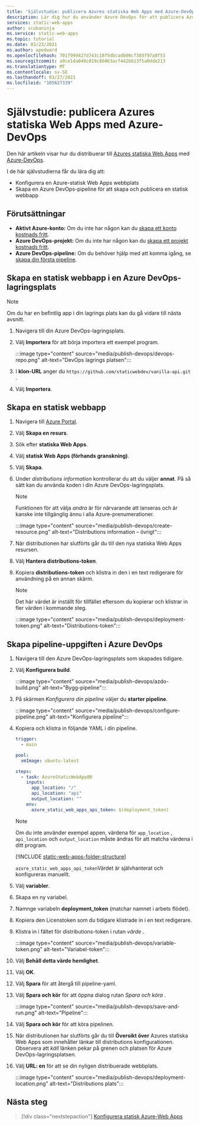 ```yaml
---
title: 'Självstudie: publicera Azures statiska Web Apps med Azure-DevOps'
description: Lär dig hur du använder Azure DevOps för att publicera Azures statiska Web Apps.
services: static-web-apps
author: scubaninja
ms.service: static-web-apps
ms.topic: tutorial
ms.date: 03/23/2021
ms.author: apedward
ms.openlocfilehash: 701f999427d743c18f5dbcadb00cf303f97a8f53
ms.sourcegitcommit: a9ce1da049c019c86063acf442bb13f5a0dde213
ms.translationtype: MT
ms.contentlocale: sv-SE
ms.lasthandoff: 03/27/2021
ms.locfileid: "105627339"
---
```

# <a name="tutorial-publish-azure-static-web-apps-with-azure-devops"></a>Självstudie: publicera Azures statiska Web Apps med Azure-DevOps

Den här artikeln visar hur du distribuerar till [Azures statiska Web Apps](./overview.md) med [Azure-DevOps](https://dev.azure.com/).

I de här självstudierna får du lära dig att:

- Konfigurera en Azure-statisk Web Apps webbplats
- Skapa en Azure DevOps-pipeline för att skapa och publicera en statisk webbapp

## <a name="prerequisites"></a>Förutsättningar

- **Aktivt Azure-konto:** Om du inte har någon kan du [skapa ett konto kostnads fritt](https://azure.microsoft.com/free/).
- **Azure DevOps-projekt:** Om du inte har någon kan du [skapa ett projekt kostnads fritt](https://azure.microsoft.com/pricing/details/devops/azure-devops-services/).
- **Azure DevOps-pipeline:** Om du behöver hjälp med att komma igång, se [skapa din första pipeline](https://docs.microsoft.com/azure/devops/pipelines/create-first-pipeline?view=azure-devops&preserve-view=true).

## <a name="create-a-static-web-app-in-an-azure-devops-repository"></a>Skapa en statisk webbapp i en Azure DevOps-lagringsplats

  > [!NOTE]
  > Om du har en befintlig app i din lagrings plats kan du gå vidare till nästa avsnitt.

1. Navigera till din Azure DevOps-lagringsplats.

1. Välj **Importera** för att börja importera ett exempel program.
  
    :::image type="content" source="media/publish-devops/devops-repo.png" alt-text="DevOps lagrings platsen":::

1. I **klon-URL** anger du `https://github.com/staticwebdev/vanilla-api.git` .

1. Välj **Importera**.

## <a name="create-a-static-web-app"></a>Skapa en statisk webbapp

1. Navigera till [Azure Portal](https://portal.azure.com).

1. Välj **Skapa en resurs**.

1. Sök efter **statiska Web Apps**.

1. Välj **statisk Web Apps (förhands granskning)**.

1. Välj **Skapa**.

1. Under _distributions information_ kontrollerar du att du väljer **annat**. På så sätt kan du använda koden i din Azure DevOps-lagringsplats.

    > [!NOTE]
    > Funktionen för att välja _andra_ är för närvarande att lanseras och är kanske inte tillgänglig ännu i alla Azure-prenumerationer.

    :::image type="content" source="media/publish-devops/create-resource.png" alt-text="Distributions information – övrigt":::

1. När distributionen har slutförts går du till den nya statiska Web Apps resursen.

1. Välj **Hantera distributions-token**.

1. Kopiera **distributions-token** och klistra in den i en text redigerare för användning på en annan skärm.

    > [!NOTE]
    > Det här värdet är inställt för tillfället eftersom du kopierar och klistrar in fler värden i kommande steg.

    :::image type="content" source="media/publish-devops/deployment-token.png" alt-text="Distributions-token":::

## <a name="create-the-pipeline-task-in-azure-devops"></a>Skapa pipeline-uppgiften i Azure DevOps

1. Navigera till den Azure DevOps-lagringsplats som skapades tidigare.

1. Välj **Konfigurera build**.

    :::image type="content" source="media/publish-devops/azdo-build.png" alt-text="Bygg-pipeline":::

1. På skärmen *Konfigurera din pipeline* väljer du **starter pipeline**.

    :::image type="content" source="media/publish-devops/configure-pipeline.png" alt-text="Konfigurera pipeline":::

1. Kopiera och klistra in följande YAML i din pipeline.

    ```yaml
    trigger:
      - main
    
    pool:
      vmImage: ubuntu-latest
    
    steps:
      - task: AzureStaticWebApp@0
        inputs:
          app_location: "/" 
          api_location: "api"
          output_location: ""
        env:
          azure_static_web_apps_api_token: $(deployment_token)
    ```

    > [!NOTE]
    > Om du inte använder exempel appen, värdena för `app_location` , `api_location` och `output_location` måste ändras för att matcha värdena i ditt program.

    [!INCLUDE [static-web-apps-folder-structure](../../includes/static-web-apps-folder-structure.md)]

    `azure_static_web_apps_api_token`Värdet är självhanterat och konfigureras manuellt.

1. Välj **variabler**.

1. Skapa en ny variabel.

1. Namnge variabeln **deployment_token** (matchar namnet i arbets flödet).

1. Kopiera den Licenstoken som du tidigare klistrade in i en text redigerare.

1. Klistra in i fältet för distributions-token i rutan _värde_ .

    :::image type="content" source="media/publish-devops/variable-token.png" alt-text="Variabel-token":::

1. Välj **Behåll detta värde hemlighet**.

1. Välj **OK**.

1. Välj **Spara** för att återgå till pipeline-yaml.

1. Välj **Spara och kör** för att öppna dialog rutan _Spara och köra_ .

    :::image type="content" source="media/publish-devops/save-and-run.png" alt-text="Pipeline":::

1. Välj **Spara och kör** för att köra pipelinen.

1. När distributionen har slutförts går du till **Översikt över** Azures statiska Web Apps som innehåller länkar till distributions konfigurationen. Observera att _käll_ länken pekar på grenen och platsen för Azure DevOps-lagringsplatsen.

1. Välj **URL: en** för att se din nyligen distribuerade webbplats.

    :::image type="content" source="media/publish-devops/deployment-location.png" alt-text="Distributions plats":::

## <a name="next-steps"></a>Nästa steg

> [!div class="nextstepaction"]
> [Konfigurera statisk Azure-Web Apps](./configuration.md)
